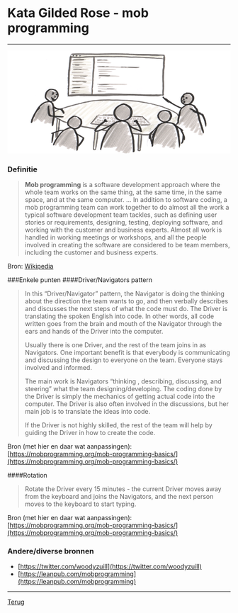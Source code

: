 # Kata Gilded Rose - mob programming
---

![Mob programming](mob_programming.png  "Mob programming")

### Definitie

>**Mob programming** is a software development approach where the whole team works on the same thing, at the same time, in the same space, and at the same computer.
...
>In addition to software coding, a mob programming team can work together to do almost all the work a typical software development team tackles, such as defining user stories or requirements, designing, testing, deploying software, and working with the customer and business experts. Almost all work is handled in working meetings or workshops, and all the people involved in creating the software are considered to be team members, including the customer and business experts.

Bron: [Wikipedia](https://en.wikipedia.org/wiki/Mob_programming)

###Enkele punten
####Driver/Navigators pattern

>In this “Driver/Navigator” pattern, the Navigator is doing the thinking about the direction the team wants to go, and then verbally describes and discusses the next steps of what the code must do. The Driver is translating the spoken English into code. In other words, all code written goes from the brain and mouth of the Navigator through the ears and hands of the Driver into the computer.
>
>Usually there is one Driver, and the rest of the team joins in as Navigators. One important benefit is that everybody is communicating and discussing the design to everyone on the team. Everyone stays involved and informed.
>
>The main work is Navigators “thinking , describing, discussing, and steering” what the team designing/developing. The coding done by the Driver is simply the mechanics of getting actual code into the computer. The Driver is also often involved in the discussions, but her main job is to translate the ideas into code. 
>
>If the Driver is not highly skilled, the rest of the team will help by guiding the Driver in how to create the code.
>
Bron (met hier en daar wat aanpassingen): [https://mobprogramming.org/mob-programming-basics/](https://mobprogramming.org/mob-programming-basics/)

####Rotation

>Rotate the Driver every 15 minutes - the current Driver moves away from the keyboard and joins the Navigators, and the next person moves to the keyboard to start typing.

Bron (met hier en daar wat aanpassingen): [https://mobprogramming.org/mob-programming-basics/](https://mobprogramming.org/mob-programming-basics/)

### Andere/diverse bronnen
- [https://twitter.com/woodyzuill](https://twitter.com/woodyzuill)
- [https://leanpub.com/mobprogramming](https://leanpub.com/mobprogramming)
***
[Terug](../README.md)
